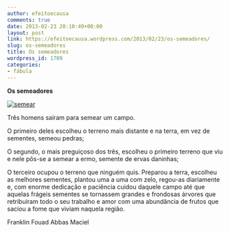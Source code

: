 ```yaml
---
author: efeitoecausa
comments: true
date: 2013-02-23 20:10:49+00:00
layout: post
link: https://efeitoecausa.wordpress.com/2013/02/23/os-semeadores/
slug: os-semeadores
title: Os semeadores
wordpress_id: 1709
categories:
- fábula
---
```


**Os semeadores**

[![semear](http://efeitoecausa.files.wordpress.com/2013/02/semear.jpg)](http://efeitoecausa.files.wordpress.com/2013/02/semear.jpg)

Três homens saíram para semear um campo.

O primeiro deles escolheu o terreno mais distante e na terra, em vez de sementes, semeou pedras;

O segundo, o mais preguiçoso dos três, escolheu o primeiro terreno que viu e nele pôs-se a semear a ermo, semente de ervas daninhas;

O terceiro ocupou o terreno que ninguém quis. Preparou a terra, escolheu as melhores sementes, plantou uma a uma com zelo, regou-as diariamente e, com enorme dedicação e paciência cuidou daquele campo até que aquelas frágeis sementes se tornassem grandes e frondosas árvores que retribuiram todo o seu trabalho e amor com uma abundância de frutos que saciou a fome que viviam naquela região.



Franklin Fouad Abbas Maciel
